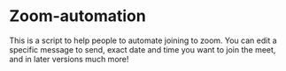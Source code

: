 # Zoom-automation
This is a script to help people to automate joining to zoom.
You can edit a specific message to send, exact date and time you want to join the meet, and in later versions much more!
